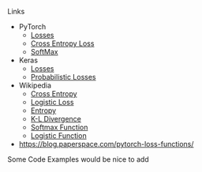 Links
- PyTorch
  - [Losses](https://pytorch.org/docs/stable/nn.html#loss-functions)
  - [Cross Entropy Loss](https://pytorch.org/docs/stable/generated/torch.nn.CrossEntropyLoss.html#torch.nn.CrossEntropyLoss)
  - [SoftMax](https://pytorch.org/docs/stable/generated/torch.nn.Softmax.html)
- Keras
  - [Losses](https://keras.io/api/losses/)
  - [Probabilistic Losses](https://keras.io/api/losses/probabilistic_losses/)
- Wikipedia
  - [Cross Entropy](https://en.wikipedia.org/wiki/Cross_entropy)
  - [Logistic Loss](https://en.wikipedia.org/wiki/Loss_functions_for_classification#Logistic_loss)
  - [Entropy](https://en.wikipedia.org/wiki/Entropy_(information_theory))
  - [K-L Divergence](https://en.wikipedia.org/wiki/Kullback%E2%80%93Leibler_divergence)
  - [Softmax Function](https://en.wikipedia.org/wiki/Softmax_function)
  - [Logistic Function](https://en.wikipedia.org/wiki/Logistic_function)
 - https://blog.paperspace.com/pytorch-loss-functions/

Some Code Examples would be nice to add


